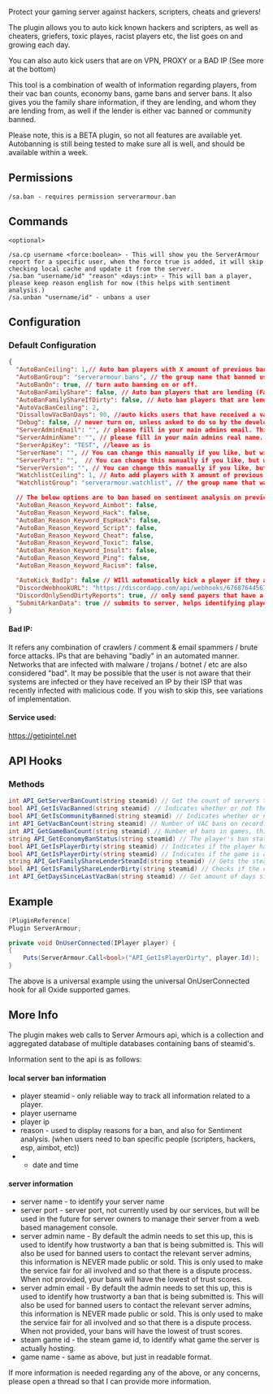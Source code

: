 Protect your gaming server against hackers, scripters, cheats and grievers!

The plugin allows you to auto kick known hackers and scripters, as well as cheaters, griefers, toxic playes, racist players etc, the list goes on and growing each day. 

You can also auto kick users that are on VPN, PROXY or a BAD IP (See more at the bottom)

This tool is a combination of wealth of information regarding players, from their vac ban counts, economy bans, game bans and server bans. It also gives you the family share information, if they are lending, and whom they are lending from, as well if the lender is either vac banned or community banned. 

Please note, this is a BETA plugin, so not all features are available yet. Autobanning is still being tested to make sure all is well, and should be available within a week.
## Permissions
```
/sa.ban - requires permission serverarmour.ban
```

## Commands
```
<optional>

/sa.cp username <force:boolean> - This will show you the ServerArmour report for a specific user, when the force true is added, it will skip checking local cache and update it from the server.
/sa.ban "username/id" "reason" <days:int> - This will ban a player, please keep reason english for now (this helps with sentiment analysis.)
/sa.unban "username/id" - unbans a user
```

## Configuration

### Default Configuration

```json
{
  "AutoBanCeiling": 1,// Auto ban players with X amount of previous bans.
  "AutoBanGroup": "serverarmour.bans", // the group name that banned users should be added in
  "AutoBanOn": true, // turn auto banning on or off. 
  "AutoBanFamilyShare": false, // Auto ban players that are lending (Family sharing) the game.
  "AutoBanFamilyShareIfDirty": false, // Auto ban players that are lending (Family sharing) the game, and the owner of the game is dirty.
  "AutoVacBanCeiling": 2,
  "DissallowVacBanDays": 90, //auto kicks users that have received a vac within these days
  "Debug": false, // never turn on, unless asked to do so by the developer, otherwise your logs will contain tons of messages.
  "ServerAdminEmail": "", // please fill in your main admins email. This is to add a better trust level to your server.
  "ServerAdminName": "", // please fill in your main admins real name. This is to add a better trust level to your server.
  "ServerApiKey": "TEST", //leave as is
  "ServerName": "", // You can change this manually if you like, but will autopopulate each startup
  "ServerPort": "",  // You can change this manually if you like, but will autopopulate each startup
  "ServerVersion": "", // You can change this manually if you like, but will autopopulate each startup
  "WatchlistCeiling": 1, // Auto add players with X amount of previous bans to a watchlist.
  "WatchlistGroup": "serverarmour.watchlist", // the group name that watched users should be added in

  // The below options are to ban based on sentiment analysis on previous bans within the reason. Currently ONLY english is supported. please note that autoban above should also be true for this to work. 
  "AutoBan_Reason_Keyword_Aimbot": false,
  "AutoBan_Reason_Keyword_Hack": false,
  "AutoBan_Reason_Keyword_EspHack": false,
  "AutoBan_Reason_Keyword_Script": false,
  "AutoBan_Reason_Keyword_Cheat": false,
  "AutoBan_Reason_Keyword_Toxic": false,
  "AutoBan_Reason_Keyword_Insult": false,
  "AutoBan_Reason_Keyword_Ping": false,
  "AutoBan_Reason_Keyword_Racism": false,

  "AutoKick_BadIp": false // WIll automatically kick a player if they are either using a proxy, vpn or is a bad IP,
  "DiscordWebhookURL": "https://discordapp.com/api/webhooks/676876445670309898/L_FpOsscfiLl4RCUbZeZOTjkMV7qvGsQDQcLhSEVx12ZHduEf1hy-VXAgcS33ra9i0-s",
  "DiscordOnlySendDirtyReports": true, // only send payers that have a dirty report to discord
  "SubmitArkanData": true // submits to server, helps identifying players behaviours, will be usefull when website is online
}
```
#### Bad IP: 
It refers any combination of crawlers / comment & email spammers / brute force attacks. IPs that are behaving "badly" in an automated manner. Networks that are infected with malware / trojans / botnet / etc are also considered "bad". It may be possible that the user is not aware that their systems are infected or they have received an IP by their ISP that was recently infected with malicious code. If you wish to skip this, see variations of implementation.
#### Service used: 
https://getipintel.net

## API Hooks

### Methods


```csharp
int API_GetServerBanCount(string steamid) // Get the count of servers this use has been banned on
bool API_GetIsVacBanned(string steamid) // Indicates whether or not the player has VAC bans on record.
bool API_GetIsCommunityBanned(string steamid) // Indicates whether or not the player is banned from Steam Community
int API_GetVacBanCount(string steamid) // Number of VAC bans on record.
int API_GetGameBanCount(string steamid) // Number of bans in games, this includes CS:GO Overwatch bans.
string API_GetEconomyBanStatus(string steamid) // The player's ban status in the economy. If the player has no bans on record the string will be "none", if the player is on probation it will say "probation", etc.
bool API_GetIsPlayerDirty(string steamid) // Indicates if the player has any bans at all, includes server, game and vac bans
bool API_GetIsPlayerDirty(string steamid) // Indicates if the game is a family shared game, true indicates the player doesnt own it but lending it. 
string API_GetFamilyShareLenderSteamId(string steamid) // Gets the steamid of the person lending the game. Returns "0" if there isn't a lender and it's not family share.
bool API_GetIsFamilyShareLenderDirty(string steamid) // Checks if the current users family share account is dirty
int API_GetDaysSinceLastVacBan(string steamid) // Get amount of days since last vac ban. This will retun 0 if there is no vac ban
```


## Example

```csharp
[PluginReference]
Plugin ServerArmour;

private void OnUserConnected(IPlayer player) {
{
    Puts(ServerArmour.Call<bool>("API_GetIsPlayerDirty", player.Id));
}
```
The above is a universal example using the universal OnUserConnected hook for all Oxide supported games.

## More Info
The plugin makes web calls to Server Armours api, which is a collection and aggregated database of multiple databases containing bans of steamid's. 

Information sent to the api is as follows:

#### local server ban information
* player steamid - only reliable way to track all information related to a player. 
* player username
* player ip
* reason - used to display reasons for a ban, and also for Sentiment analysis. (when users need to ban specific people (scripters, hackers, esp, aimbot, etc)) 
* * date and time

 #### server information
* server name - to identify your server name
* server port - server port, not currently used by our services, but will be used in the future for server owners to manage their server from a web based management console. 
* server admin name - By default the admin needs to set this up, this is used to identify how trustworty a ban that is being submitted is. This will also be used for banned users to contact the relevant server admins, this information is NEVER made public or sold. This is only used to make the service fair for all involved and so that there is a dispute process. When not provided, your bans will have the lowest of trust scores. 
* server admin email - By default the admin needs to set this up, this is used to identify how trustworty a ban that is being submitted is. This will also be used for banned users to contact the relevant server admins, this information is NEVER made public or sold. This is only used to make the service fair for all involved and so that there is a dispute process. When not provided, your bans will have the lowest of trust scores. 
* steam game id - the steam game id, to identify what game the server is actually hosting.
* game name - same as above, but just in readable format.

If more information is needed regarding any of the above, or any concerns, please open a thread so that I can provide more information.